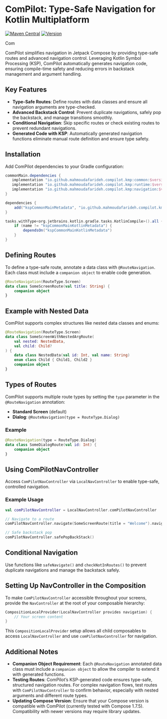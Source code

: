 # ComPilot: Type-Safe Navigation for Kotlin Multiplatform

[![Maven Central](https://img.shields.io/maven-central/v/io.github.mahmoudafarideh.compilot.kmp/runtime)](https://mvnrepository.com/artifact/io.github.mahmoudafarideh.compilot.kmp)
[![Version](https://img.shields.io/badge/version-0.0.1--beta01-blue)](https://mvnrepository.com/artifact/io.github.mahmoudafarideh.compilot/runtime/0.0.1-beta01)

Com

ComPilot simplifies navigation in Jetpack Compose by providing type-safe routes and advanced navigation control. Leveraging Kotlin Symbol Processing (KSP), ComPilot automatically generates navigation code, ensuring compile-time safety and reducing errors in backstack management and argument handling.

## Key Features

- **Type-Safe Routes**: Define routes with data classes and ensure all navigation arguments are type-checked.
- **Advanced Backstack Control**: Prevent duplicate navigations, safely pop the backstack, and manage transitions smoothly.
- **Conditional Navigation**: Skip specific routes or check existing routes to prevent redundant navigations.
- **Generated Code with KSP**: Automatically generated navigation functions eliminate manual route definition and ensure type safety.

## Installation

Add ComPilot dependencies to your Gradle configuration:

```gradle
commonMain.dependencies {
   implementation "io.github.mahmoudafarideh.compilot.kmp:common:$version"
   implementation "io.github.mahmoudafarideh.compilot.kmp:runtime:$version"
   implementation "io.github.mahmoudafarideh.compilot.kmp:navigation:$version"
}

dependencies {
    add("kspCommonMainMetadata", "io.github.mahmoudafarideh.compilot.kmp:compiler:$version")
}

tasks.withType<org.jetbrains.kotlin.gradle.tasks.KotlinCompile>().all {
    if (name != "kspCommonMainKotlinMetadata") {
        dependsOn("kspCommonMainKotlinMetadata")
    }
}

```

## Defining Routes

To define a type-safe route, annotate a data class with `@RouteNavigation`. Each class must include a `companion object` to enable code generation.

```kotlin
@RouteNavigation(RouteType.Screen)
data class SomeScreenRoute(val title: String) {
    companion object
}
```

## Example with Nested Data

ComPilot supports complex structures like nested data classes and enums:

```kotlin
@RouteNavigation(RouteType.Screen)
data class SomeScreenWithNestedArgRoute(
    val nested: NestedData,
    val child: Child?
) {
    data class NestedData(val id: Int, val name: String)
    enum class Child { Child1, Child2 }
    companion object
}
```

## Types of Routes

ComPilot supports multiple route types by setting the `type` parameter in the `@RouteNavigation` annotation:

- **Standard Screen** (default)
- **Dialog**: `@RouteNavigation(type = RouteType.Dialog)`


### Example

```kotlin
@RouteNavigation(type = RouteType.Dialog)
data class SomeDialogRoute(val id: Int) {
    companion object
}
```

## Using ComPilotNavController

Access `ComPilotNavController` via `LocalNavController` to enable type-safe, controlled navigation.

### Example Usage

```kotlin
val comPilotNavController = LocalNavController.comPilotNavController

// Navigate to a route
comPilotNavController.navigate(SomeScreenRoute(title = "Welcome").navigator())

// Safe backstack pop
comPilotNavController.safePopBackStack()
```
## Conditional Navigation

Use functions like `safeNavigate()` and `checkNotInRoutes()` to prevent duplicate navigations and manage the backstack safely.

## Setting Up NavController in the Composition

To make `ComPilotNavController` accessible throughout your screens, provide the `NavController` at the root of your composable hierarchy:

```kotlin
CompositionLocalProvider(LocalNavController provides navigation) {
    // Your screen content
}
```
This `CompositionLocalProvider` setup allows all child composables to access `LocalNavController` and use `comPilotNavController` for navigation.

## Additional Notes

- **Companion Object Requirement**: Each `@RouteNavigation` annotated data class must include a `companion object` to allow the compiler to extend it with generated functions.
- **Testing Routes**: ComPilot’s KSP-generated code ensures type-safe, structured navigation routes. For complex navigation flows, test routes with `ComPilotNavController` to confirm behavior, especially with nested arguments and different route types.
- **Updating Compose Version**: Ensure that your Compose version is compatible with ComPilot (currently tested with Compose 1.7.5). Compatibility with newer versions may require library updates.

